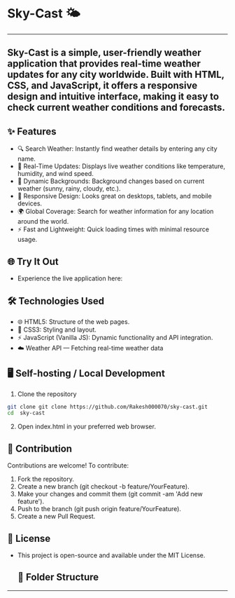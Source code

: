# Sky-Cast 🌤️

---

Sky-Cast is a simple, user-friendly weather application that provides real-time weather updates for any city worldwide. Built with HTML, CSS, and JavaScript, it offers a responsive design and intuitive interface, making it easy to check current weather conditions and forecasts.
---
## ✨ Features
- 🔍 Search Weather: Instantly find weather details by entering any city name.
- 📍 Real-Time Updates: Displays live weather conditions like temperature, humidity, and wind speed.
- 🌄 Dynamic Backgrounds: Background changes based on current weather (sunny, rainy, cloudy, etc.).
- 📱 Responsive Design: Looks great on desktops, tablets, and mobile devices.
- 🌍 Global Coverage: Search for weather information for any location around the world.
- ⚡ Fast and Lightweight: Quick loading times with minimal resource usage.

## 🌐 Try It Out
- Experience the live application here: 

## 🛠️ Technologies Used
- 🌐 HTML5: Structure of the web pages.
- 🎨 CSS3: Styling and layout.
- ⚡ JavaScript (Vanilla JS): Dynamic functionality and API integration.
- ☁️ Weather API — Fetching real-time weather data

## 🖥️ Self-hosting / Local Development
1. Clone the repository

```bash
git clone git clone https://github.com/Rakesh000070/sky-cast.git
cd  sky-cast
```
2. Open index.html in your preferred web browser.

## 🤝 Contribution
Contributions are welcome! To contribute:

1. Fork the repository.
2. Create a new branch (git checkout -b feature/YourFeature).
3. Make your changes and commit them (git commit -am 'Add new feature').
4. Push to the branch (git push origin feature/YourFeature).
5. Create a new Pull Request.

## 📝 License
- This project is open-source and available under the MIT License.

  ## 📂 Folder Structure
  
---

